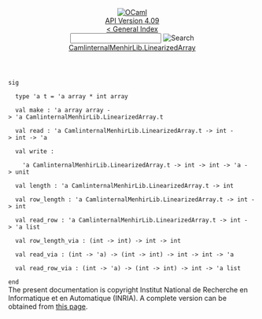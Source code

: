 <!-- ((! set title API !)) ((! set documentation !)) ((! set api !)) ((! set nobreadcrumb !)) -->
<div class="api"><header><nav class="toc brand"><a class="brand" href="https://ocaml.org/"><img src="colour-logo-gray.svg" class="svg" alt="OCaml"></a></nav><nav class="toc"><div class="toc_version"><a href="/docs" id="version-select">API Version 4.09</a></div><a href="index.html">&lt; General Index</a><div class="api_search"><input type="text" name="apisearch" id="api_search" oninput="mySearch(false);" onkeypress="this.oninput();" onclick="this.oninput();" onpaste="this.oninput();">
<img src="search_icon.svg" alt="Search" class="svg" onclick="mySearch(false)"></div>
<div id="search_results"></div><div class="toc_title"><a href="CamlinternalMenhirLib.LinearizedArray.html">CamlinternalMenhirLib.LinearizedArray</a></div><ul></ul></nav></header>
<code class="code"><span class="keyword">sig</span><br>
&nbsp;&nbsp;<span class="keyword">type</span>&nbsp;<span class="keywordsign">'</span>a&nbsp;t&nbsp;=&nbsp;<span class="keywordsign">'</span>a&nbsp;array&nbsp;*&nbsp;int&nbsp;array<br>
&nbsp;&nbsp;<span class="keyword">val</span>&nbsp;make&nbsp;:&nbsp;<span class="keywordsign">'</span>a&nbsp;array&nbsp;array&nbsp;<span class="keywordsign">-&gt;</span>&nbsp;<span class="keywordsign">'</span>a&nbsp;<span class="constructor">CamlinternalMenhirLib</span>.<span class="constructor">LinearizedArray</span>.t<br>
&nbsp;&nbsp;<span class="keyword">val</span>&nbsp;read&nbsp;:&nbsp;<span class="keywordsign">'</span>a&nbsp;<span class="constructor">CamlinternalMenhirLib</span>.<span class="constructor">LinearizedArray</span>.t&nbsp;<span class="keywordsign">-&gt;</span>&nbsp;int&nbsp;<span class="keywordsign">-&gt;</span>&nbsp;int&nbsp;<span class="keywordsign">-&gt;</span>&nbsp;<span class="keywordsign">'</span>a<br>
&nbsp;&nbsp;<span class="keyword">val</span>&nbsp;write&nbsp;:<br>
&nbsp;&nbsp;&nbsp;&nbsp;<span class="keywordsign">'</span>a&nbsp;<span class="constructor">CamlinternalMenhirLib</span>.<span class="constructor">LinearizedArray</span>.t&nbsp;<span class="keywordsign">-&gt;</span>&nbsp;int&nbsp;<span class="keywordsign">-&gt;</span>&nbsp;int&nbsp;<span class="keywordsign">-&gt;</span>&nbsp;<span class="keywordsign">'</span>a&nbsp;<span class="keywordsign">-&gt;</span>&nbsp;unit<br>
&nbsp;&nbsp;<span class="keyword">val</span>&nbsp;length&nbsp;:&nbsp;<span class="keywordsign">'</span>a&nbsp;<span class="constructor">CamlinternalMenhirLib</span>.<span class="constructor">LinearizedArray</span>.t&nbsp;<span class="keywordsign">-&gt;</span>&nbsp;int<br>
&nbsp;&nbsp;<span class="keyword">val</span>&nbsp;row_length&nbsp;:&nbsp;<span class="keywordsign">'</span>a&nbsp;<span class="constructor">CamlinternalMenhirLib</span>.<span class="constructor">LinearizedArray</span>.t&nbsp;<span class="keywordsign">-&gt;</span>&nbsp;int&nbsp;<span class="keywordsign">-&gt;</span>&nbsp;int<br>
&nbsp;&nbsp;<span class="keyword">val</span>&nbsp;read_row&nbsp;:&nbsp;<span class="keywordsign">'</span>a&nbsp;<span class="constructor">CamlinternalMenhirLib</span>.<span class="constructor">LinearizedArray</span>.t&nbsp;<span class="keywordsign">-&gt;</span>&nbsp;int&nbsp;<span class="keywordsign">-&gt;</span>&nbsp;<span class="keywordsign">'</span>a&nbsp;list<br>
&nbsp;&nbsp;<span class="keyword">val</span>&nbsp;row_length_via&nbsp;:&nbsp;(int&nbsp;<span class="keywordsign">-&gt;</span>&nbsp;int)&nbsp;<span class="keywordsign">-&gt;</span>&nbsp;int&nbsp;<span class="keywordsign">-&gt;</span>&nbsp;int<br>
&nbsp;&nbsp;<span class="keyword">val</span>&nbsp;read_via&nbsp;:&nbsp;(int&nbsp;<span class="keywordsign">-&gt;</span>&nbsp;<span class="keywordsign">'</span>a)&nbsp;<span class="keywordsign">-&gt;</span>&nbsp;(int&nbsp;<span class="keywordsign">-&gt;</span>&nbsp;int)&nbsp;<span class="keywordsign">-&gt;</span>&nbsp;int&nbsp;<span class="keywordsign">-&gt;</span>&nbsp;int&nbsp;<span class="keywordsign">-&gt;</span>&nbsp;<span class="keywordsign">'</span>a<br>
&nbsp;&nbsp;<span class="keyword">val</span>&nbsp;read_row_via&nbsp;:&nbsp;(int&nbsp;<span class="keywordsign">-&gt;</span>&nbsp;<span class="keywordsign">'</span>a)&nbsp;<span class="keywordsign">-&gt;</span>&nbsp;(int&nbsp;<span class="keywordsign">-&gt;</span>&nbsp;int)&nbsp;<span class="keywordsign">-&gt;</span>&nbsp;int&nbsp;<span class="keywordsign">-&gt;</span>&nbsp;<span class="keywordsign">'</span>a&nbsp;list<br>
<span class="keyword">end</span></code>
<div class="copyright">The present documentation is copyright Institut National de Recherche en Informatique et en Automatique (INRIA). A complete version can be obtained from <a href="http://caml.inria.fr/pub/docs/manual-ocaml/">this page</a>.</div></div>